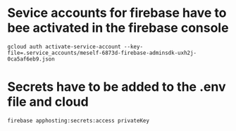 # Sevice accounts for firebase have to bee activated in the firebase console

```
gcloud auth activate-service-account --key-file=.service_accounts/meself-6873d-firebase-adminsdk-uxh2j-0ca5af6eb9.json
```

# Secrets have to be added to the .env file  and cloud
```
firebase apphosting:secrets:access privateKey
```
